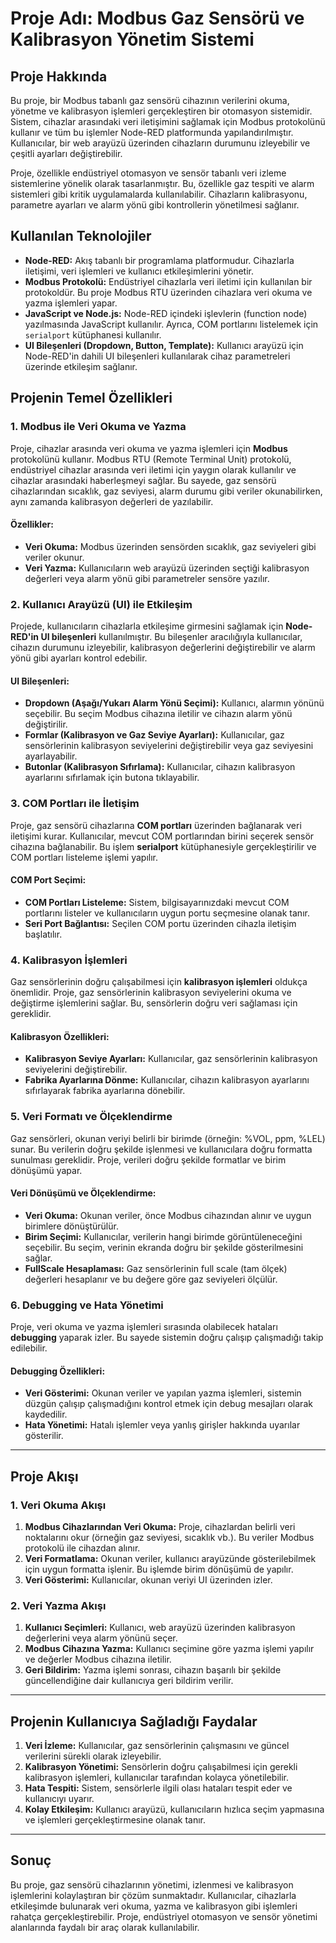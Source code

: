 
# **Proje Adı: Modbus Gaz Sensörü ve Kalibrasyon Yönetim Sistemi**

## **Proje Hakkında**

Bu proje, bir Modbus tabanlı gaz sensörü cihazının verilerini okuma, yönetme ve kalibrasyon işlemleri gerçekleştiren bir otomasyon sistemidir. Sistem, cihazlar arasındaki veri iletişimini sağlamak için Modbus protokolünü kullanır ve tüm bu işlemler Node-RED platformunda yapılandırılmıştır. Kullanıcılar, bir web arayüzü üzerinden cihazların durumunu izleyebilir ve çeşitli ayarları değiştirebilir.

Proje, özellikle endüstriyel otomasyon ve sensör tabanlı veri izleme sistemlerine yönelik olarak tasarlanmıştır. Bu, özellikle gaz tespiti ve alarm sistemleri gibi kritik uygulamalarda kullanılabilir. Cihazların kalibrasyonu, parametre ayarları ve alarm yönü gibi kontrollerin yönetilmesi sağlanır.

## **Kullanılan Teknolojiler**
- **Node-RED:** Akış tabanlı bir programlama platformudur. Cihazlarla iletişimi, veri işlemleri ve kullanıcı etkileşimlerini yönetir.
- **Modbus Protokolü:** Endüstriyel cihazlarla veri iletimi için kullanılan bir protokoldür. Bu proje Modbus RTU üzerinden cihazlara veri okuma ve yazma işlemleri yapar.
- **JavaScript ve Node.js:** Node-RED içindeki işlevlerin (function node) yazılmasında JavaScript kullanılır. Ayrıca, COM portlarını listelemek için `serialport` kütüphanesi kullanılır.
- **UI Bileşenleri (Dropdown, Button, Template):** Kullanıcı arayüzü için Node-RED'in dahili UI bileşenleri kullanılarak cihaz parametreleri üzerinde etkileşim sağlanır.

## **Projenin Temel Özellikleri**

### **1. Modbus ile Veri Okuma ve Yazma**
Proje, cihazlar arasında veri okuma ve yazma işlemleri için **Modbus** protokolünü kullanır. Modbus RTU (Remote Terminal Unit) protokolü, endüstriyel cihazlar arasında veri iletimi için yaygın olarak kullanılır ve cihazlar arasındaki haberleşmeyi sağlar. Bu sayede, gaz sensörü cihazlarından sıcaklık, gaz seviyesi, alarm durumu gibi veriler okunabilirken, aynı zamanda kalibrasyon değerleri de yazılabilir.

#### **Özellikler:**
- **Veri Okuma:** Modbus üzerinden sensörden sıcaklık, gaz seviyeleri gibi veriler okunur.
- **Veri Yazma:** Kullanıcıların web arayüzü üzerinden seçtiği kalibrasyon değerleri veya alarm yönü gibi parametreler sensöre yazılır.

### **2. Kullanıcı Arayüzü (UI) ile Etkileşim**
Projede, kullanıcıların cihazlarla etkileşime girmesini sağlamak için **Node-RED'in UI bileşenleri** kullanılmıştır. Bu bileşenler aracılığıyla kullanıcılar, cihazın durumunu izleyebilir, kalibrasyon değerlerini değiştirebilir ve alarm yönü gibi ayarları kontrol edebilir.

#### **UI Bileşenleri:**
- **Dropdown (Aşağı/Yukarı Alarm Yönü Seçimi):** Kullanıcı, alarmın yönünü seçebilir. Bu seçim Modbus cihazına iletilir ve cihazın alarm yönü değiştirilir.
- **Formlar (Kalibrasyon ve Gaz Seviye Ayarları):** Kullanıcılar, gaz sensörlerinin kalibrasyon seviyelerini değiştirebilir veya gaz seviyesini ayarlayabilir.
- **Butonlar (Kalibrasyon Sıfırlama):** Kullanıcılar, cihazın kalibrasyon ayarlarını sıfırlamak için butona tıklayabilir.

### **3. COM Portları ile İletişim**
Proje, gaz sensörü cihazlarına **COM portları** üzerinden bağlanarak veri iletişimi kurar. Kullanıcılar, mevcut COM portlarından birini seçerek sensör cihazına bağlanabilir. Bu işlem **serialport** kütüphanesiyle gerçekleştirilir ve COM portları listeleme işlemi yapılır.

#### **COM Port Seçimi:**
- **COM Portları Listeleme:** Sistem, bilgisayarınızdaki mevcut COM portlarını listeler ve kullanıcıların uygun portu seçmesine olanak tanır.
- **Seri Port Bağlantısı:** Seçilen COM portu üzerinden cihazla iletişim başlatılır.

### **4. Kalibrasyon İşlemleri**
Gaz sensörlerinin doğru çalışabilmesi için **kalibrasyon işlemleri** oldukça önemlidir. Proje, gaz sensörlerinin kalibrasyon seviyelerini okuma ve değiştirme işlemlerini sağlar. Bu, sensörlerin doğru veri sağlaması için gereklidir.

#### **Kalibrasyon Özellikleri:**
- **Kalibrasyon Seviye Ayarları:** Kullanıcılar, gaz sensörlerinin kalibrasyon seviyelerini değiştirebilir.
- **Fabrika Ayarlarına Dönme:** Kullanıcılar, cihazın kalibrasyon ayarlarını sıfırlayarak fabrika ayarlarına dönebilir.

### **5. Veri Formatı ve Ölçeklendirme**
Gaz sensörleri, okunan veriyi belirli bir birimde (örneğin: %VOL, ppm, %LEL) sunar. Bu verilerin doğru şekilde işlenmesi ve kullanıcılara doğru formatta sunulması gereklidir. Proje, verileri doğru şekilde formatlar ve birim dönüşümü yapar.

#### **Veri Dönüşümü ve Ölçeklendirme:**
- **Veri Okuma:** Okunan veriler, önce Modbus cihazından alınır ve uygun birimlere dönüştürülür.
- **Birim Seçimi:** Kullanıcılar, verilerin hangi birimde görüntüleneceğini seçebilir. Bu seçim, verinin ekranda doğru bir şekilde gösterilmesini sağlar.
- **FullScale Hesaplaması:** Gaz sensörlerinin full scale (tam ölçek) değerleri hesaplanır ve bu değere göre gaz seviyeleri ölçülür.

### **6. Debugging ve Hata Yönetimi**
Proje, veri okuma ve yazma işlemleri sırasında olabilecek hataları **debugging** yaparak izler. Bu sayede sistemin doğru çalışıp çalışmadığı takip edilebilir.

#### **Debugging Özellikleri:**
- **Veri Gösterimi:** Okunan veriler ve yapılan yazma işlemleri, sistemin düzgün çalışıp çalışmadığını kontrol etmek için debug mesajları olarak kaydedilir.
- **Hata Yönetimi:** Hatalı işlemler veya yanlış girişler hakkında uyarılar gösterilir.

---

## **Proje Akışı**

### **1. Veri Okuma Akışı**
1. **Modbus Cihazlarından Veri Okuma:** Proje, cihazlardan belirli veri noktalarını okur (örneğin gaz seviyesi, sıcaklık vb.). Bu veriler Modbus protokolü ile cihazdan alınır.
2. **Veri Formatlama:** Okunan veriler, kullanıcı arayüzünde gösterilebilmek için uygun formatta işlenir. Bu işlemde birim dönüşümü de yapılır.
3. **Veri Gösterimi:** Kullanıcılar, okunan veriyi UI üzerinden izler.

### **2. Veri Yazma Akışı**
1. **Kullanıcı Seçimleri:** Kullanıcı, web arayüzü üzerinden kalibrasyon değerlerini veya alarm yönünü seçer.
2. **Modbus Cihazına Yazma:** Kullanıcı seçimine göre yazma işlemi yapılır ve değerler Modbus cihazına iletilir.
3. **Geri Bildirim:** Yazma işlemi sonrası, cihazın başarılı bir şekilde güncellendiğine dair kullanıcıya geri bildirim verilir.

---

## **Projenin Kullanıcıya Sağladığı Faydalar**

1. **Veri İzleme:** Kullanıcılar, gaz sensörlerinin çalışmasını ve güncel verilerini sürekli olarak izleyebilir.
2. **Kalibrasyon Yönetimi:** Sensörlerin doğru çalışabilmesi için gerekli kalibrasyon işlemleri, kullanıcılar tarafından kolayca yönetilebilir.
3. **Hata Tespiti:** Sistem, sensörlerle ilgili olası hataları tespit eder ve kullanıcıyı uyarır.
4. **Kolay Etkileşim:** Kullanıcı arayüzü, kullanıcıların hızlıca seçim yapmasına ve işlemleri gerçekleştirmesine olanak tanır.

---

## **Sonuç**

Bu proje, gaz sensörü cihazlarının yönetimi, izlenmesi ve kalibrasyon işlemlerini kolaylaştıran bir çözüm sunmaktadır. Kullanıcılar, cihazlarla etkileşimde bulunarak veri okuma, yazma ve kalibrasyon gibi işlemleri rahatça gerçekleştirebilir. Proje, endüstriyel otomasyon ve sensör yönetimi alanlarında faydalı bir araç olarak kullanılabilir.


